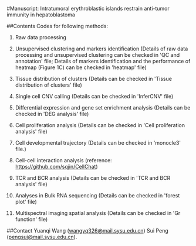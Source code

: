 #Manuscript: Intratumoral erythroblastic islands restrain anti-tumor immunity in hepatoblastoma

##Contents
Codes for following methods:

1. Raw data processing
2. Unsupervised clustering and markers identification 
(Details of raw data processing and unsupervised clustering can be checked in 'QC and annotation' file;
Details of markers identification and the performance of heatmap (Figure 1C) can be checked in 'heatmap' file)

3. Tissue distribution of clusters
(Details can be checked in 'Tissue distribution of clusters' file)

4. Single cell CNV calling
(Details can be checked in 'InferCNV' file)

6. Differential expression and gene set enrichment analysis (Details can be checked in 'DEG analysis' file)

7. Cell proliferation analysis (Details can be checked in 'Cell proliferation analysis' file)

8. Cell developmental trajectory
(Details can be checked in 'monocle3' file.)

9. Cell-cell interaction analysis (reference: https://github.com/sqjin/CellChat)

10. TCR and BCR analysis (Details can be checked in 'TCR and BCR analysis' file)

11. Analyses in Bulk RNA sequencing
(Details can be checked in 'forest plot' file)

12. Multispectral imaging spatial analysis
(Details can be checked in 'Gr function' file)

##Contact
Yuanqi Wang (wangyq326@mail.sysu.edu.cn)
Sui Peng (pengsui@mail.sysu.edu.cn).

